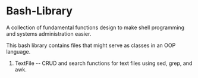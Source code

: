 # Bash-Library
A collection of fundamental functions design to make shell programming and systems administration easier.

This bash library contains files that might serve as classes in an OOP language.

1. TextFile -- CRUD and search functions for text files using sed, grep, and awk.
